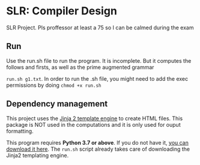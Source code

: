 # SLR: Compiler Design
SLR Project. Pls proffessor at least a 75 so I can be calmed during the exam

## Run

Use the run.sh file to run the program. It is incomplete. But it computes the follows and firsts, as well as the prime augmented grammar

`run.sh g1.txt`. In order to run the .sh file, you might need to add the exec permissions by doing `chmod +x run.sh`

## Dependency management
This project uses the [Jinja 2 template engine](https://jinja.palletsprojects.com/en/3.0.x/) to create HTML files. This package is NOT used in the computations
and it is only used for ouput formatting.

This program requires **Python 3.7 or above**. If you do not have it, [you can download it here](https://www.python.org/downloads/). 
The `run.sh` script already takes care of downloading the Jinja2 templating engine.
